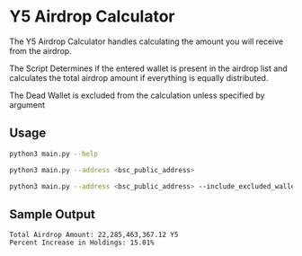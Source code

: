 # Y5 Airdrop Calculator

The Y5 Airdrop Calculator handles calculating the amount you will receive from the airdrop.

The Script Determines if the entered wallet is present in the airdrop list and calculates the total airdrop amount if everything is equally distributed.

The Dead Wallet is excluded from the calculation unless specified by argument

## Usage

```bash
python3 main.py --help

python3 main.py --address <bsc_public_address>

python3 main.py --address <bsc_public_address> --include_excluded_wallets
```

## Sample Output

```
Total Airdrop Amount: 22,285,463,367.12 Y5
Percent Increase in Holdings: 15.01%
```
